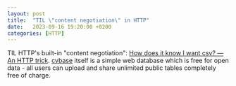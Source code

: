 ```yaml
---
layout: post
title:  "TIL \"content negotiation\" in HTTP"
date:   2023-09-16 19:20:00 +0200
categories: [HTTP]
---
```

TIL HTTP's built-in "content negotiation": [How does it know I want csv? — An HTTP trick](https://csvbase.com/blog/2). [cvbase](https://csvbase.com/about) itself is a simple web database which is free for open data - all users can upload and share unlimited public tables completely free of charge.

